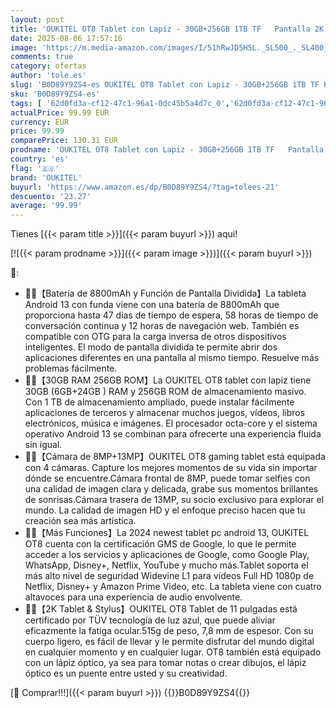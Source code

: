 ```yaml
---
layout: post
title: 'OUKITEL OT8 Tablet con Lapiz - 30GB+256GB 1TB TF   Pantalla 2K Tablet PC con Funda 11 Pulgadas  Batería 8800mAh  2-Altavoces Android 14 Tables  GMS Widevine L1 Dual Sim Jack de 3.5 mm - Verde'
date: 2025-08-06 17:57:16
image: 'https://m.media-amazon.com/images/I/51hRwJD5H5L._SL500_._SL400_.jpg'
comments: true
category: ofertas
author: 'tole.es'
slug: 'B0D89Y9ZS4-es OUKITEL OT8 Tablet con Lapiz - 30GB+256GB 1TB TF Pantalla...'
sku: 'B0D89Y9ZS4-es'
tags: [ '62d0fd3a-cf12-47c1-96a1-0dc45b5a4d7c_0','62d0fd3a-cf12-47c1-96a1-0dc45b5a4d7c_4501','Arborist Merchandising Root','Informática','Self Service','Special Features Stores','Tablets','Vuelta al cole: Informática','android','oukitel','🇪🇸', ]
actualPrice: 99.99 EUR
currency: EUR
price: 99.99
comparePrice: 130.31 EUR
prodname: 'OUKITEL OT8 Tablet con Lapiz - 30GB+256GB 1TB TF   Pantalla 2K Tablet PC con Funda 11 Pulgadas  Batería 8800mAh  2-Altavoces Android 14 Tables  GMS Widevine L1 Dual Sim Jack de 3.5 mm - Verde'
country: 'es'
flag: '🇪🇸'
brand: 'OUKITEL'
buyurl: 'https://www.amazon.es/dp/B0D89Y9ZS4/?tag=tolees-21'
descuento: '23.27'
average: '99.99'
---
```


Tienes [{{< param title >}}]({{< param buyurl >}}) aqui!

[![{{< param prodname >}}]({{< param image >}})]({{< param buyurl >}})

🔎:

- 🔋🔋【Batería de 8800mAh y Función de Pantalla Dividida】La tableta Android 13 con funda viene con una batería de 8800mAh que proporciona hasta 47 días de tiempo de espera, 58 horas de tiempo de conversación continua y 12 horas de navegación web. También es compatible con OTG para la carga inversa de otros dispositivos inteligentes. El modo de pantalla dividida te permite abrir dos aplicaciones diferentes en una pantalla al mismo tiempo. Resuelve más problemas fácilmente.
- 📁📁【30GB RAM 256GB ROM】La OUKITEL OT8 tablet con lapiz tiene 30GB (6GB+24GB ) RAM y 256GB ROM de almacenamiento masivo. Con 1 TB de almacenamiento ampliado, puede instalar fácilmente aplicaciones de terceros y almacenar muchos juegos, vídeos, libros electrónicos, música e imágenes. El procesador octa-core y el sistema operativo Android 13 se combinan para ofrecerte una experiencia fluida sin igual.
- 🌷🌷【Cámara de 8MP+13MP】OUKITEL OT8 gaming tablet está equipada con 4 cámaras. Capture los mejores momentos de su vida sin importar dónde se encuentre.Cámara frontal de 8MP, puede tomar selfies con una calidad de imagen clara y delicada, grabe sus momentos brillantes de sonrisas.Cámara trasera de 13MP, su socio exclusivo para explorar el mundo. La calidad de imagen HD y el enfoque preciso hacen que tu creación sea más artística.
- 🍒🍒【Más Funciones】La 2024 newest tablet pc android 13, OUKITEL OT8 cuenta con la certificación GMS de Google, lo que le permite acceder a los servicios y aplicaciones de Google, como Google Play, WhatsApp, Disney+, Netflix, YouTube y mucho más.Tablet soporta el más alto nivel de seguridad Widevine L1 para vídeos Full HD 1080p de Netflix, Disney+ y Amazon Prime Video, etc. La tableta viene con cuatro altavoces para una experiencia de audio envolvente.
- 🚀🚀【2K Tablet & Stylus】OUKITEL OT8 Tablet de 11 pulgadas está certificado por TÜV tecnología de luz azul, que puede aliviar eficazmente la fatiga ocular.515g de peso, 7,8 mm de espesor. Con su cuerpo ligero, es fácil de llevar y le permite disfrutar del mundo digital en cualquier momento y en cualquier lugar. OT8 también está equipado con un lápiz óptico, ya sea para tomar notas o crear dibujos, el lápiz óptico es un puente entre usted y su creatividad.

[🛒 Comprar!!!]({{< param buyurl >}})
{{<world>}}B0D89Y9ZS4{{</world>}}
